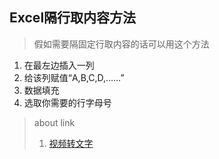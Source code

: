 ## Excel隔行取内容方法

> 假如需要隔固定行取内容的话可以用这个方法

1. 在最左边插入一列
2. 给该列赋值“A,B,C,D,……”
3. 数据填充
4. 选取你需要的行字母号

> about link
> 1. [视频转文字](视频转文字.md)
